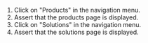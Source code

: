 1. Click on "Products" in the navigation menu.
2. Assert that the products page is displayed.
3. Click on "Solutions" in the navigation menu.
4. Assert that the solutions page is displayed.